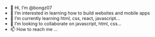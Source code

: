 - 👋 Hi, I’m @bongz07
- 👀 I’m interested in learning how to build websites and mobile apps
- 🌱 I’m currently learning html, css, react, javascript...
- 💞️ I’m looking to collaborate on javascript, html, css...
- 📫 How to reach me ...

<!---
bongz07/bongz07 is a ✨ special ✨ repository because its `README.md` (this file) appears on your GitHub profile.
You can click the Preview link to take a look at your changes.
--->
